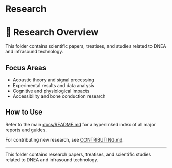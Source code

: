 # Research

# 🔬 Research Overview

This folder contains scientific papers, treatises, and studies related to DNEA and infrasound technology.

## Focus Areas

- Acoustic theory and signal processing
- Experimental results and data analysis
- Cognitive and physiological impacts
- Accessibility and bone conduction research

## How to Use

Refer to the main [docs/README.md](../docs/README.md) for a hyperlinked index of all major reports and guides.

For contributing new research, see [CONTRIBUTING.md](../CONTRIBUTING.md).

---
This folder contains research papers, treatises, and scientific studies related to DNEA and infrasound technology.

